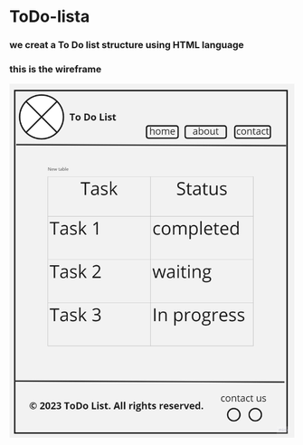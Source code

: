 # ToDo-lista


### we creat a To Do list structure using HTML language
### this is the wireframe

![wireframe](./assists/Untitled%20(2).jpg)